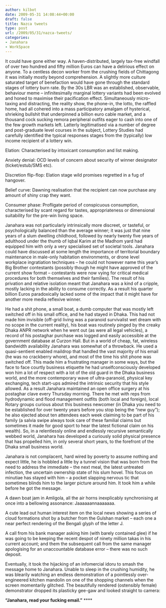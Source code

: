 ```yaml
---
author: kilbot
date: 2009-05-31 14:08:44+00:00
draft: false
title: Nazca tweets
type: post
url: /2009/05/31/nazca-tweets/
categories:
- Janahara
- WorkSpace
---
```

It could have gone either way. A haven-distributed, largely tax-free windfall of over two hundred and fifty million Euros can have a delirious effect on anyone. To a centless decon worker from the crushing fields of Chittagong it was initially mostly beyond comprehension. A slightly more culture saturated target of benefaction would have gone through the standard stages of lottery burn rate. By the 30s LBR was an established, observable, behaviour meme – infinitesimally marginal lottery variants had been evolved and honed to maximise their pacification effect. Simultaneously micro-taxing and distracting, the reality show, the phone-in, the lotto, the raffled home, had all cohered into a mass participatory amalgam of hysterical, shrieking bullshit that underpinned a billion euro cable market, and a thousand cock sucking remora peripheral outfits eager to cash into one of the few growth markets left. Latterly legitimatised via a number of degree and post-graduate level courses in the subject, Lottery Studies had carefully identified the typical responses stages from the (typically) low income recipient of a lottery win.

Elation: Characterised by intoxicant consumption and list making. 

Anxiety denial: OCD levels of concern about security of winner designator (ticket/estub/SMS etc). 

Discretion flip-flop: Elation stage wild promises regretted in a fug of hangover. 

Belief curve: Dawning realisation that the recipient can now purchase any amount of shiny crap they want. 

Consumer phase: Profligate period of conspicuous consumption, characterised by scant regard for tastes, appropriateness or dimensional suitability for the pre-win living space. 

Janahara was not particularly intrinsically more discreet, or tasteful, or psychologically balanced than the average winner; it was just that nine years of a slum dwelling childhood, followed by nearly twenty five years of adulthood under the thumb of Iqbal Karim at the Madhom yard had equipped him with only a very specialised set of societal tools. Janahara could have discussed at some length the importance of territorial boundary maintenance in male-only habitation environments, or drone level workplace ingratiation techniques – he could not however name this year’s Big Brother contestants (possibly though he might have approved of the current show format – contestants were now vying for critical medical procedures for both themselves and their families). The result of his privation and relative isolation meant that Janahara was a kind of a cripple, mostly lacking in the ability to consume correctly. As a result his quarter billion Euros paradoxically lacked some of the impact that it might have for another more media reflexive winner. 

He had a shit phone, a small boat, a dumb computer that was mostly left switched off in his small office, and he had stayed in Dhaka. This had not made him invisible (off-grid living was a paranoid survivalist wet dream with no scope in the current reality), his boat was routinely pinged by the creaky Dhaka ANPR network when he went out (as were all legal vehicles), a record of his postaghar purchase was logged and easily accessible at the government database at Curzon Hall. But in a world of cheap, fat, wireless bandwidth availability Janahara was somewhat of a throwback. He used a quasi-sentient enabled maildrop that handled the vast majority of his email (he was no crackberry whore), and most of the time his shit phone was switched off. This made him a frustrating manager in some ways, but the face to face courtly business etiquette he had unselfconsciously developed won him a lot of respect with a lot of the old guard in the Dhaka business world, and the more contemporary wave of ultra-paranoid, physical key exchanging, tech start-ups admired the intrinsic security that his style allowed. As a result Janahara maintained an open office surgery at his postaghar clave every Thursday morning. There he met with reps from hydrodynamic and flood management outfits (both local and foreign), local Rotary groups curious about this business newcomer (in Dhaka you need to be established for over twenty years before you stop being the “new guy”); he also ejected about ten attendees each week claiming to be part of his family (a salvia swipe always took care of these familial claims but sometimes it made for good sport to hear the latest fictional claim on his wealth). So, in a relentlessly online and endlessly recursive semantically webbed world, Janahara has developed a curiously solid physical presence that has propelled him, in only several short years, to the forefront of the Dhaka small business world.

Janahara is not complacent, hard wired by poverty to assume nothing and expect little, he is hobbled a little by a tunnel vision that was born from the need to address the immediate – the next meal, the latest untreated infection, the uncertain ownership state of his slum hovel. This focus on minutiae has stayed with him – a pocket slapping nervous tic that sometimes blinds him to the larger picture around him. It took him a while before he got the message.

A dawn boat jam in Amligola, all the air horns inexplicably synchronising at once into a bellowing assonance: Jaaaaaannaaaaaaa.

A cute lead out human interest item on the local news showing a series of cloud formations shot by a butcher from the Gulshan market – each one a near perfect rendering of the Bengali glyph of the letter J. 

A call from his bank manager asking him (with barely contained glee) if he was going to be keeping the recent despot of ninety million takas in his current account; and them the subsequent call from the same manager apologising for an unaccountable database error – there was no such deposit.

Eventually, it took the hijacking of an infomercial idoru to smash the message home to Janahara. Unable to sleep in the crushing humidity, he was blearily watching an endless demonstration of a pointlessly over-engineered kitchen mandolin on one of the shopping channels when the screen momentarily glitched. The beautifully rendered (ostensibly female) demonstrator dropped its plasticky gee-gaw and looked straight to camera: 

**“Janahara, read your fucking email.”** ****
 
